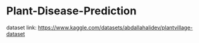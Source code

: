 # Plant-Disease-Prediction

dataset link:
https://www.kaggle.com/datasets/abdallahalidev/plantvillage-dataset
